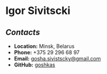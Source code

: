 # Igor Sivitscki

## ___Contacts___
- __Location:__ Minsk, Belarus
- __Phone:__ +375 29 296 68 97
- __Email:__ gosha.sivistscky@gmail.com
- __GitHub:__ [goshkas](https://github.com/goshkas)

